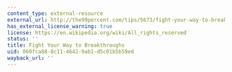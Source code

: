 ```yaml
---
content_type: external-resource
external_url: http://the99percent.com/tips/5673/fight-your-way-to-breakthroughs
has_external_license_warning: true
license: https://en.wikipedia.org/wiki/All_rights_reserved
status: ''
title: Fight Your Way to Breakthroughs
uid: 060fca88-8c11-4642-9ab1-d5c01b5b59ed
wayback_url: ''
---
```

